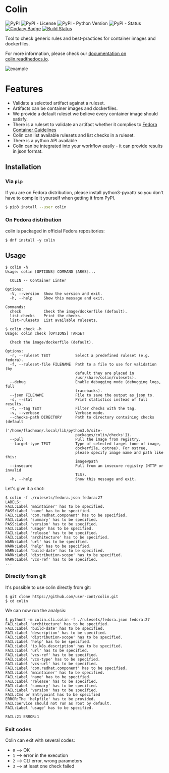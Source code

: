 # Colin

![PyPI](https://img.shields.io/pypi/v/colin.svg)
![PyPI - License](https://img.shields.io/pypi/l/colin.svg)
![PyPI - Python Version](https://img.shields.io/pypi/pyversions/colin.svg)
![PyPI - Status](https://img.shields.io/pypi/status/colin.svg)
[![Codacy Badge](https://api.codacy.com/project/badge/Grade/427eb0c5dfc040cea798b23575dba025)](https://www.codacy.com/app/user-cont/colin?utm_source=github.com&amp;utm_medium=referral&amp;utm_content=user-cont/colin&amp;utm_campaign=Badge_Grade)
[![Build Status](https://ci.centos.org/job/user-cont-colin-master/badge/icon)](https://ci.centos.org/job/user-cont-colin-master/)

Tool to check generic rules and best-practices for container images and dockerfiles.

For more information, please check our [documentation on colin.readthedocs.io](https://colin.readthedocs.io/en/latest/).

![example](./docs/example.gif)


# Features

* Validate a selected artifact against a ruleset.
* Artifacts can be container images and dockerfiles.
* We provide a default ruleset we believe every container image should satisfy.
* There is a ruleset to validate an artifact whether it complies to [Fedora Container Guidelines](https://fedoraproject.org/wiki/Container:Guidelines)
* Colin can list available rulesets and list checks in a ruleset.
* There is a python API available
* Colin can be integrated into your workflow easily - it can provide results in json format.


## Installation


### Via `pip`

If you are on Fedora distribution, please install python3-pyxattr so you don't
have to compile it yourself when getting it from PyPI.

```bash
$ pip3 install --user colin
```


### On Fedora distribution

colin is packaged in official Fedora repositories:
```
$ dnf install -y colin
```


## Usage

```
$ colin -h
Usage: colin [OPTIONS] COMMAND [ARGS]...

  COLIN -- Container Linter

Options:
  -V, --version  Show the version and exit.
  -h, --help     Show this message and exit.

Commands:
  check          Check the image/dockerfile (default).
  list-checks    Print the checks.
  list-rulesets  List available rulesets.
```

```
$ colin check -h
Usage: colin check [OPTIONS] TARGET

  Check the image/dockerfile (default).

Options:
  -r, --ruleset TEXT           Select a predefined ruleset (e.g. fedora).
  -f, --ruleset-file FILENAME  Path to a file to use for validation (by
                               default they are placed in
                               /usr/share/colin/rulesets).
  --debug                      Enable debugging mode (debugging logs, full
                               tracebacks).
  --json FILENAME              File to save the output as json to.
  -s, --stat                   Print statistics instead of full results.
  -t, --tag TEXT               Filter checks with the tag.
  -v, --verbose                Verbose mode.
  --checks-path DIRECTORY      Path to directory containing checks (default
                               ['/home/flachman/.local/lib/python3.6/site-
                               packages/colin/checks']).
  --pull                       Pull the image from registry.
  --target-type TEXT           Type of selected target (one of image,
                               dockerfile, ostree). For ostree,
                               please specify image name and path like this:
                               image@path
  --insecure                   Pull from an insecure registry (HTTP or invalid
                               TLS).
  -h, --help                   Show this message and exit.
```

Let's give it a shot:
```
$ colin -f ./rulesets/fedora.json fedora:27
LABELS:
FAIL:Label 'maintainer' has to be specified.
PASS:Label 'name' has to be specified.
FAIL:Label 'com.redhat.component' has to be specified.
FAIL:Label 'summary' has to be specified.
PASS:Label 'version' has to be specified.
FAIL:Label 'usage' has to be specified.
FAIL:Label 'release' has to be specified.
FAIL:Label 'architecture' has to be specified.
WARN:Label 'url' has to be specified.
WARN:Label 'help' has to be specified.
WARN:Label 'build-date' has to be specified.
WARN:Label 'distribution-scope' has to be specified.
WARN:Label 'vcs-ref' has to be specified.
...
```


### Directly from git

It's possible to use colin directly from git:

```
$ git clone https://github.com/user-cont/colin.git
$ cd colin
```

We can now run the analysis:

```
$ python3 -m colin.cli.colin -f ./rulesets/fedora.json fedora:27
FAIL:Label 'architecture' has to be specified.
FAIL:Label 'build-date' has to be specified.
FAIL:Label 'description' has to be specified.
FAIL:Label 'distribution-scope' has to be specified.
FAIL:Label 'help' has to be specified.
FAIL:Label 'io.k8s.description' has to be specified.
FAIL:Label 'url' has to be specified.
FAIL:Label 'vcs-ref' has to be specified.
FAIL:Label 'vcs-type' has to be specified.
FAIL:Label 'vcs-url' has to be specified.
FAIL:Label 'com.redhat.component' has to be specified.
FAIL:Label 'maintainer' has to be specified.
FAIL:Label 'name' has to be specified.
FAIL:Label 'release' has to be specified.
FAIL:Label 'summary' has to be specified.
FAIL:Label 'version' has to be specified.
FAIL:Cmd or Entrypoint has to be specified
ERROR:The 'helpfile' has to be provided.
FAIL:Service should not run as root by default.
FAIL:Label 'usage' has to be specified.

FAIL:21 ERROR:1
```

### Exit codes

Colin can exit with several codes:

- `0` --> OK
- `1` --> error in the execution
- `2` --> CLI error, wrong parameters
- `3` --> at least one check failed
